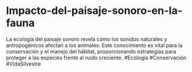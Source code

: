 # Impacto-del-paisaje-sonoro-en-la-fauna
La ecología del paisaje sonoro revela cómo los sonidos naturales y antropogénicos afectan a los animales. Este conocimiento es vital para la conservación y el manejo del hábitat, proporcionando estrategias para proteger a las especies frente al ruido creciente. #Ecología #Conservación #VidaSilvestre
